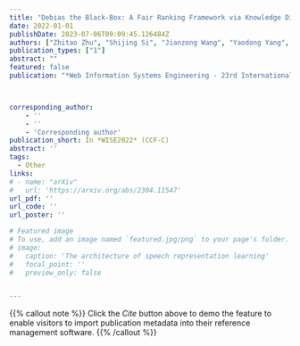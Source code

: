 ```yaml
---
title: "Debias the Black-Box: A Fair Ranking Framework via Knowledge Distillation"
date: 2022-01-01
publishDate: 2023-07-06T09:09:45.126484Z
authors: ["Zhitao Zhu", "Shijing Si", "Jianzong Wang", "Yaodong Yang", "Jing Xiao"]
publication_types: ["1"]
abstract: ""
featured: false
publication: "*Web Information Systems Engineering - 23rd International Conference*"



corresponding_author:
    - ''
    - ''
    - 'Corresponding author'
publication_short: In *WISE2022* (CCF-C)
abstract: ''
tags:
  - Other
links:
# - name: "arXiv"
#   url: 'https://arxiv.org/abs/2304.11547'
url_pdf: ''
url_code: ''
url_poster: ''

# Featured image
# To use, add an image named `featured.jpg/png` to your page's folder.
# image:
#   caption: 'The architecture of speech representation learning'
#   focal_point: ''
#   preview_only: false


---
```


{{% callout note %}}
Click the _Cite_ button above to demo the feature to enable visitors to import publication metadata into their reference management software.
{{% /callout %}}



